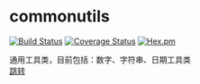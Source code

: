 # commonutils
[![Build Status](https://travis-ci.org/Arronlong/commonutils.svg?branch=master)](https://travis-ci.org/Arronlong/commonutils)
[![Coverage Status](https://coveralls.io/repos/github/Arronlong/commonutils/badge.svg?branch=master)](https://coveralls.io/github/Arronlong/commonutils?branch=master)
[![Hex.pm](http://Arronlong.github.io/license/license-apache-2.0.svg)](http://www.apache.org/licenses/LICENSE-2.0.html)

通用工具类，目前包括：数字、字符串、日期工具类<br>
<a href="www.hao123.com">跳转</a>
